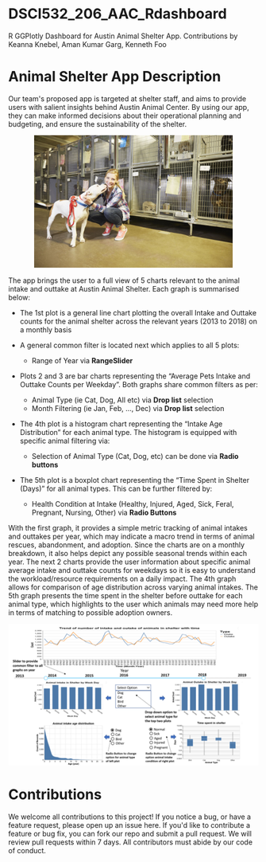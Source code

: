 # DSCI532_206_AAC_Rdashboard
R GGPlotly Dashboard for Austin Animal Shelter App. Contributions by Keanna Knebel, Aman Kumar Garg, Kenneth Foo

# Animal Shelter App Description
Our team's proposed app is targeted at shelter staff, and aims to provide users with salient insights behind Austin Animal Center. By using our app, they can make informed decisions about their operational planning and budgeting, and ensure the sustainability of the shelter.

<p align="center">
<img src="./img/general_animal_shelter.png" alt="Animal Shelter" width="400" /p> 
</p>

The app brings the user to a full view of 5 charts relevant to the animal intake and outtake at Austin Animal Shelter. Each graph is summarised below:

- The 1st plot is a general line chart plotting the overall Intake and Outtake counts for the animal shelter across the relevant years (2013 to 2018) on a monthly basis

- A general common filter is located next which applies to all 5 plots:
    - Range of Year via __RangeSlider__

- Plots 2 and 3 are bar charts representing the “Average Pets Intake and Outtake Counts per Weekday”. Both graphs share common filters as per:
    - Animal Type (ie Cat, Dog, All etc) via __Drop list__ selection
    - Month Filtering (ie Jan, Feb, ..., Dec) via __Drop list__ selection

- The 4th plot is a histogram chart representing the “Intake Age Distribution” for each animal type. The histogram is equipped with specific animal filtering via: 
    - Selection of Animal Type (Cat, Dog, etc) can be done via __Radio buttons__

- The 5th plot is a boxplot chart representing the “Time Spent in Shelter (Days)” for all animal types. This can be further filtered by:
    - Health Condition at Intake (Healthy, Injured, Aged, Sick, Feral, Pregnant, Nursing, Other) via __Radio Buttons__

With the first graph, it provides a simple metric tracking of animal intakes and outtakes per year, which may indicate a macro trend in terms of animal rescues, abandonment, and adoption. Since the charts are on a monthly breakdown, it also helps depict any possible seasonal trends within each year. The next 2 charts provide the user information about specific animal average intake and outtake counts for weekdays so it is easy to understand the workload/resource requirements on a daily impact. The 4th graph allows for comparison of age distribution across varying animal intakes. The 5th graph presents the time spent in the shelter before outtake for each animal type, which highlights to the user which animals may need more help in terms of matching to possible adoption owners. 

![App Sketch](./img/AppSketch.png)

# Contributions 
We welcome all contributions to this project! If you notice a bug, or have a feature request, please open up an issue here. If you'd like to contribute a feature or bug fix, you can fork our repo and submit a pull request. We will review pull requests within 7 days. All contributors must abide by our code of conduct.